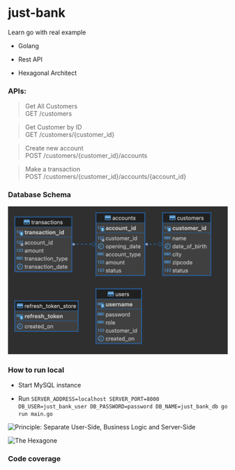 # just-bank

Learn go with real example

- Golang

- Rest API

- Hexagonal Architect

### APIs:

> Get All Customers      
GET  /customers


> Get Customer by ID    
GET  /customers/{customer_id}

> Create new account    
POST /customers/{customer_id}/accounts

> Make a transaction     
POST /customers/{customer_id}/accounts/{account_id}

### Database Schema

![EPR Just Bank](./just-bank-db.png)
### How to run local


- Start MySQL instance

- Run `SERVER_ADDRESS=localhost SERVER_PORT=8000 DB_USER=just_bank_user DB_PASSWORD=password DB_NAME=just_bank_db go run main.go`

![Principle: Separate User-Side, Business Logic and Server-Side](https://blog.octo.com/wp-content/uploads/2020/06/archi_hexa_en_00.png)

![The Hexagone](https://blog.octo.com/wp-content/uploads/2020/06/archi_hexa_en_06.png)

### Code coverage